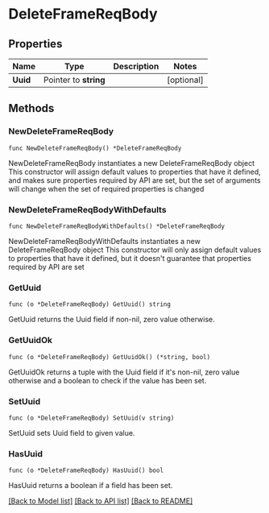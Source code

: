 # DeleteFrameReqBody

## Properties

Name | Type | Description | Notes
------------ | ------------- | ------------- | -------------
**Uuid** | Pointer to **string** |  | [optional] 

## Methods

### NewDeleteFrameReqBody

`func NewDeleteFrameReqBody() *DeleteFrameReqBody`

NewDeleteFrameReqBody instantiates a new DeleteFrameReqBody object
This constructor will assign default values to properties that have it defined,
and makes sure properties required by API are set, but the set of arguments
will change when the set of required properties is changed

### NewDeleteFrameReqBodyWithDefaults

`func NewDeleteFrameReqBodyWithDefaults() *DeleteFrameReqBody`

NewDeleteFrameReqBodyWithDefaults instantiates a new DeleteFrameReqBody object
This constructor will only assign default values to properties that have it defined,
but it doesn't guarantee that properties required by API are set

### GetUuid

`func (o *DeleteFrameReqBody) GetUuid() string`

GetUuid returns the Uuid field if non-nil, zero value otherwise.

### GetUuidOk

`func (o *DeleteFrameReqBody) GetUuidOk() (*string, bool)`

GetUuidOk returns a tuple with the Uuid field if it's non-nil, zero value otherwise
and a boolean to check if the value has been set.

### SetUuid

`func (o *DeleteFrameReqBody) SetUuid(v string)`

SetUuid sets Uuid field to given value.

### HasUuid

`func (o *DeleteFrameReqBody) HasUuid() bool`

HasUuid returns a boolean if a field has been set.


[[Back to Model list]](../README.md#documentation-for-models) [[Back to API list]](../README.md#documentation-for-api-endpoints) [[Back to README]](../README.md)


